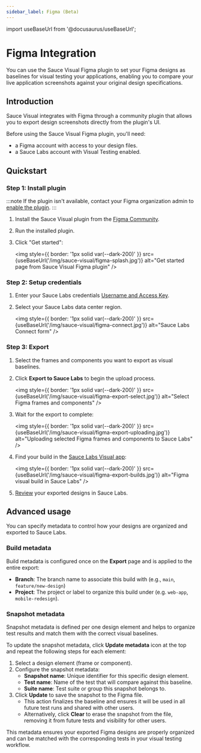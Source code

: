 ```yaml
---
sidebar_label: Figma (Beta)
---
```


import useBaseUrl from '@docusaurus/useBaseUrl';

# Figma Integration

You can use the Sauce Visual Figma plugin to set your Figma designs as baselines for visual testing your applications, enabling you to compare your live application screenshots against your original design specifications.

## Introduction

Sauce Visual integrates with Figma through a community plugin that allows you to export design screenshots directly from the plugin's UI.

Before using the Sauce Visual Figma plugin, you'll need:
- a Figma account with access to your design files.
- a Sauce Labs account with Visual Testing enabled.

[//]: # (TODO: Link to examples)

## Quickstart

### Step 1: Install plugin

:::note
If the plugin isn't available, contact your Figma organization admin to [enable the plugin](https://help.figma.com/hc/en-us/articles/4404228724759-Manage-plugins-and-widgets-in-an-organization).
:::

[//]: # (TODO: Update the plugin link)
1. Install the Sauce Visual plugin from the [Figma Community](https://www.figma.com/community/plugin/1552015177501558356/sauce-labs-visual-testing).
2. Run the installed plugin.
3. Click "Get started":

    <img
        style={{ border: '1px solid var(--dark-200)' }}
        src={useBaseUrl('/img/sauce-visual/figma-splash.jpg')} 
        alt="Get started page from Sauce Visual Figma plugin" 
    />


### Step 2: Setup credentials

1. Enter your Sauce Labs credentials [Username and Access Key](https://app.saucelabs.com/user-settings).
2. Select your Sauce Labs data center region.

    <img
        style={{ border: '1px solid var(--dark-200)' }}
        src={useBaseUrl('/img/sauce-visual/figma-connect.jpg')}
        alt="Sauce Labs Connect form"
    />

### Step 3: Export
1. Select the frames and components you want to export as visual baselines.
2. Click **Export to Sauce Labs** to begin the upload process.

    <img
        style={{ border: '1px solid var(--dark-200)' }}
        src={useBaseUrl('/img/sauce-visual/figma-export-select.jpg')}
        alt="Select Figma frames and components"
    />

3. Wait for the export to complete:

    <img
      style={{ border: '1px solid var(--dark-200)' }}
      src={useBaseUrl('/img/sauce-visual/figma-export-uploading.jpg')}
      alt="Uploading selected Figma frames and components to Sauce Labs"
    />

4. Find your build in the [Sauce Labs Visual app](https://app.saucelabs.com/visual/builds/):

    <img
        style={{ border: '1px solid var(--dark-200)' }}
        src={useBaseUrl('/img/sauce-visual/figma-export-builds.jpg')}
        alt="Figma visual build in Sauce Labs"
    />

5. [Review](https://docs.saucelabs.com/visual-testing/workflows/review/) your exported designs in Sauce Labs.



## Advanced usage

You can specify metadata to control how your designs are organized and exported to Sauce Labs.

### Build metadata

Build metadata is configured once on the **Export** page and is applied to the entire export:
- **Branch**: The branch name to associate this build with (e.g., `main`, `feature/new-design`)
- **Project**: The project or label to organize this build under (e.g. `web-app`, `mobile-redesign`).


### Snapshot metadata

Snapshot metadata is defined per one design element and helps to organize test results and match them with the correct visual baselines.

To update the snapshot metadata, click **Update metadata** icon at the top and repeat the following steps for each element:

1. Select a design element (frame or component).
2. Configure the snapshot metadata:
    - **Snapshot name**: Unique identifier for this specific design element.
    - **Test name**: Name of the test that will compare against this baseline.
    - **Suite name**: Test suite or group this snapshot belongs to.
3. Click **Update** to save the snapshot to the Figma file.
    - This action finalizes the baseline and ensures it will be used in all future test runs and shared with other users.
    - Alternatively, click **Clear** to erase the snapshot from the file, removing it from future tests and visibility for other users.


This metadata ensures your exported Figma designs are properly organized and can be matched with the corresponding tests in your visual testing workflow.
